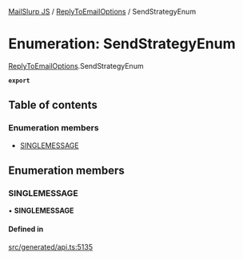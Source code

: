 [MailSlurp JS](../README.md) / [ReplyToEmailOptions](../modules/ReplyToEmailOptions.md) / SendStrategyEnum

# Enumeration: SendStrategyEnum

[ReplyToEmailOptions](../modules/ReplyToEmailOptions.md).SendStrategyEnum

**`export`**

## Table of contents

### Enumeration members

- [SINGLEMESSAGE](ReplyToEmailOptions.SendStrategyEnum.md#singlemessage)

## Enumeration members

### SINGLEMESSAGE

• **SINGLEMESSAGE**

#### Defined in

[src/generated/api.ts:5135](https://github.com/mailslurp/mailslurp-client/blob/f0f645f/src/generated/api.ts#L5135)
